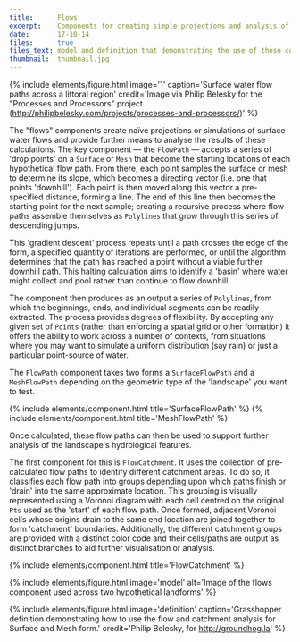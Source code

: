 ```yaml
---
title:      Flows
excerpt:    Components for creating simple projections and analysis of surface water flows.
date:       17-10-14
files:      true
files_text: model and definition that demonstrating the use of these components
thumbnail:  thumbnail.jpg
---
```


{% include elements/figure.html image='1' caption='Surface water flow paths across a littoral region' credit='Image via Philip Belesky for the "Processes and Processors" project (http://philipbelesky.com/projects/processes-and-processors/)' %}

The "flows" components create naïve projections or simulations of surface water flows and provide further means to analyse the results of these calculations. The key component — the `FlowPath` — accepts a series of 'drop points' on a `Surface` or `Mesh` that become the starting locations of each hypothetical flow path. From there, each point samples the surface or mesh to determine its slope, which becomes a directing vector (i.e. one that points 'downhill'). Each point is then moved along this vector a pre-specified distance, forming a line. The end of this line then becomes the starting point for the next sample; creating a recursive process where flow paths assemble themselves as `Polylines` that grow through this series of descending jumps.

This 'gradient descent' process repeats until a path crosses the edge of the form, a specified quantity of iterations are performed, or until the algorithm determines that the path has reached a point without a viable further downhill path. This halting calculation aims to identify a 'basin' where water might collect and pool rather than continue to flow downhill.

The component then produces as an output a series of `Polylines`, from which the beginnings, ends, and individual segments can be readily extracted. The process provides degrees of flexibility. By accepting any given set of `Points` (rather than enforcing a spatial grid or other formation) it offers the ability to work across a number of contexts, from situations where you may want to simulate a uniform distribution (say rain) or just a particular point-source of water.

The `FlowPath` component takes two forms a `SurfaceFlowPath` and a `MeshFlowPath` depending on the geometric type of the 'landscape' you want to test.

{% include elements/component.html title='SurfaceFlowPath' %}
{% include elements/component.html title='MeshFlowPath' %}

Once calculated, these flow paths can then be used to support further analysis of the landscape's hydrological features.

The first component for this is `FlowCatchment`. It uses the collection of pre-calculated flow paths to identify different catchment areas. To do so, it classifies each flow path into groups depending upon which paths finish or 'drain' into the same approximate location. This grouping is visually represented using a Voronoi diagram with each cell centred on the original `Pts` used as the 'start' of each flow path. Once formed, adjacent Voronoi cells whose origins drain to the same end location are joined together to form 'catchment' boundaries. Additionally, the different catchment groups are provided with a distinct color code and their cells/paths are output as distinct branches to aid further visualisation or analysis.

{% include elements/component.html title='FlowCatchment' %}

{% include elements/figure.html image='model' alt='Image of the flows component used across two hypothetical landforms' %}

{% include elements/figure.html image='definition' caption='Grasshopper definition demonstrating how to use the flow and catchment analysis for Surface and Mesh form.' credit='Philip Belesky, for http://groundhog.la' %}
